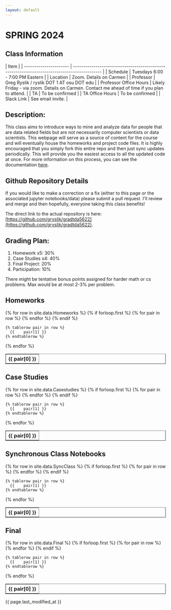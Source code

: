 ```yaml
---
layout: default
---
```


<link rel="stylesheet" type="text/css" href="https://cdn.datatables.net/1.10.21/css/jquery.dataTables.min.css" />
<script src="https://code.jquery.com/jquery-3.5.1.js"></script>
<script src="https://cdn.datatables.net/1.10.21/js/jquery.dataTables.min.js"></script>

# SPRING 2024

## Class Information

| Item                   |
| ---------------------- | -------------------------------------------------------------------------------------------- |
| Schedule               | Tuesdays 6:00 - 7:00 PM Eastern                                                              |
| Location               | Zoom. Details on Carmen                                                                      |
| Professor              | Greg Ryslik / ryslik DOT 1 AT osu DOT edu                                                    |
| Professor Office Hours | Likely Friday - via zoom. Details on Carmen. Contact me ahead of time if you plan to attend. |
| TA                     | To be confirmed                                                                              |
| TA Office Hours        | To be confirmed                                                                              |
| Slack Link             | See email invite.                                                                            |

## Description:

This class aims to introduce ways to mine and analyze data for people that are data related fields but are not necessarily computer scientists or data scientists. This webpage will serve as a source of content for the course and will eventually house the homeworks and project code files.
It is highly encouraged that you simply fork this entire repo and then just sync updates periodically. This will provide you the easiest access to all the updated code at once. For more information on this process, you can see the documentation [here](https://docs.github.com/en/get-started/quickstart/fork-a-repo).

## Github Repository Details

If you would like to make a correction or a fix (either to this page or the associated jupyter notebooks/data) please submit a pull request. I'll review and merge and then hopefully, everyone taking this class benefits!

The direct link to the actual repository is here: [https://github.com/gryslik/gradtda5622](https://github.com/gryslik/gradtda5622).

## Grading Plan:

1. Homework x5: 30%
2. Case Studies x4: 40%
3. Final Project: 20%
4. Participation: 10%

There might be tentative bonus points assigned for harder math or cs problems. Max would be at most 2-3% per problem.

## Homeworks

<table class="display" border=1 frame=sides rules=all>
  {% for row in site.data.Homeworks %}
    {% if forloop.first %}
    <tr>
      {% for pair in row %}
        <th>{{ pair[0] }}</th>
      {% endfor %}
    </tr>
    {% endif %}

    {% tablerow pair in row %}
      {{ 	pair[1] }}
    {% endtablerow %}

{% endfor %}

</table>

## Case Studies

<table class="display" border=1 frame=sides rules=all>
  {% for row in site.data.Casestudies %}
    {% if forloop.first %}
    <tr>
      {% for pair in row %}
        <th>{{ pair[0] }}</th>
      {% endfor %}
    </tr>
    {% endif %}

    {% tablerow pair in row %}
      {{ 	pair[1] }}
    {% endtablerow %}

{% endfor %}

</table>

## Synchronous Class Notebooks

<table class="display" border=1 frame=sides rules=all>
  {% for row in site.data.SyncClass %}
    {% if forloop.first %}
    <tr>
      {% for pair in row %}
        <th>{{ pair[0] }}</th>
      {% endfor %}
    </tr>
    {% endif %}

    {% tablerow pair in row %}
      {{ 	pair[1] }}
    {% endtablerow %}

{% endfor %}

</table>

## Final

<table class="display" border=1 frame=sides rules=all>
  {% for row in site.data.Final %}
    {% if forloop.first %}
    <tr>
      {% for pair in row %}
        <th>{{ pair[0] }}</th>
      {% endfor %}
    </tr>
    {% endif %}

    {% tablerow pair in row %}
      {{ 	pair[1] }}
    {% endtablerow %}

{% endfor %}

</table>

{{ page.last_modified_at }}
